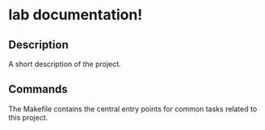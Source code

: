 # lab documentation!

## Description

A short description of the project.

## Commands

The Makefile contains the central entry points for common tasks related to this project.

